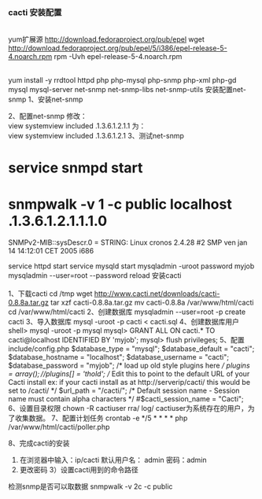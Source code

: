 ### cacti 安装配置
 <br>yum扩展源
  http://download.fedoraproject.org/pub/epel
  wget http://download.fedoraproject.org/pub/epel/5/i386/epel-release-5-4.noarch.rpm
  rpm -Uvh epel-release-5-4.noarch.rpm </br>



  <br> yum install  -y rrdtool httpd php php-mysql php-snmp php-xml php-gd mysql mysql-server net-snmp net-snmp-libs net-snmp-utils
  安装配置net-snmp
  1、安装net-snmp
  
  2、配置net-snmp
  修改：  
  view systemview included .1.3.6.1.2.1.1
  为：  
  view systemview included .1.3.6.1.2.1 
  3、测试net-snmp 
  # service snmpd start 
  # snmpwalk -v 1 -c public localhost .1.3.6.1.2.1.1.1.0 
  SNMPv2-MIB::sysDescr.0 = STRING: Linux cronos 2.4.28 #2 SMP ven jan 14 14:12:01 CET 2005 i686 
 
  service httpd start 
  service mysqld start 
  mysqladmin -uroot password myjob 
  mysqladmin --user=root --password reload 
  安装cacti</br> 
  <br> 1、下载cacti 
  cd /tmp 
  wget http://www.cacti.net/downloads/cacti-0.8.8a.tar.gz 
  tar xzf cacti-0.8.8a.tar.gz 
  mv cacti-0.8.8a /var/www/html/cacti 
  cd /var/www/html/cacti 
  2、创建数据库 
  mysqladmin --user=root -p create cacti 
  3、导入数据库 
  mysql -uroot -p cacti < cacti.sql 
  4、创建数据库用户 
  shell> mysql -uroot -p mysql 
  mysql> GRANT ALL ON cacti.* TO cacti@localhost IDENTIFIED BY 'myjob'; 
  mysql> flush privileges; 
  5、配置include/config.php 
  $database_type = "mysql"; 
  $database_default = "cacti"; 
  $database_hostname = "localhost"; 
  $database_username = "cacti"; 
  $database_password = "myjob"; 
  /* load up old style plugins here  */
  $plugins = array(); 
  //$plugins[] = 'thold'; 
  /* 
  Edit this to point to the default URL of your Cacti install 
  ex: if your cacti install as at http://serverip/cacti/ this 
  would be set to /cacti/ 
  */ 
  $url_path = "/cacti/"; 
  /* Default session name - Session name must contain alpha characters */ 
  #$cacti_session_name = "Cacti";
  6、设置目录权限 
  chown -R cactiuser rra/ log/ 
  cactiuser为系统存在的用户，为了收集数据。 
  7、配置计划任务 
  crontab -e 
  */5 * * * * php /var/www/html/cacti/poller.php 
 
  8、完成cacti的安装 
  1) 在浏览器中输入：ip/cacti 
  默认用户名： admin  密码：admin 
  2) 更改密码 
  3）设置cacti用到的命令路径 

 
  检测snmp是否可以取数据 
  snmpwalk -v 2c -c public 
 </br> 
 
